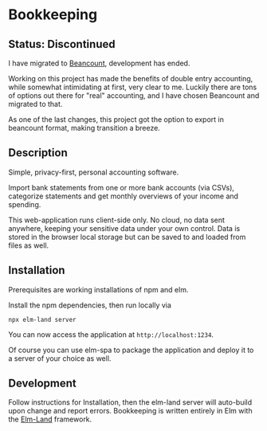 # Bookkeeping

## Status: Discontinued

I have migrated to [Beancount](https://beancount.github.io/docs/), development has ended.

Working on this project has made the benefits of double entry accounting, while somewhat intimidating at first, very clear to me. Luckily there are tons of options out there for "real" accounting, and I have chosen Beancount and migrated to that.

As one of the last changes, this project got the option to export in beancount format, making transition a breeze.

## Description

Simple, privacy-first, personal accounting software.

Import bank statements from one or more bank accounts (via CSVs), categorize statements and get monthly overviews of your income and spending.

This web-application runs client-side only. No cloud, no data sent anywhere, keeping your sensitive data under your own control. Data is stored in the browser local storage but can be saved to and loaded from files as well.

## Installation

Prerequisites are working installations of npm and elm.

Install the npm dependencies, then run locally via

    npx elm-land server

You can now access the application at `http://localhost:1234`.

Of course you can use elm-spa to package the application and deploy it to a server of your choice as well.

## Development

Follow instructions for Installation, then the elm-land server will auto-build upon change and report errors. Bookkeeping is written entirely in Elm with the [Elm-Land](https://elm.land) framework.
